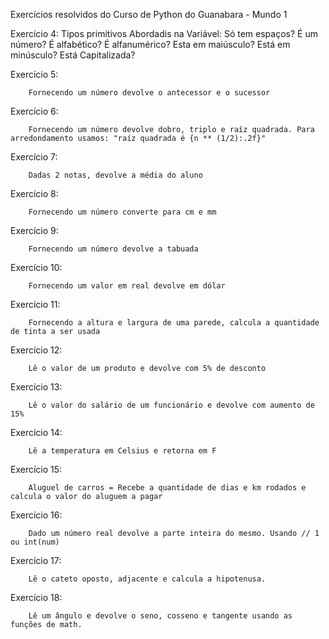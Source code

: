Exercícios resolvidos do Curso de Python do Guanabara - Mundo 1


Exercício 4: 
    Tipos primitivos
    Abordadis na Variável:
        Só tem espaços?
        É um número?
        É alfabético?
        É alfanumérico?
        Esta em maiúsculo?
        Está em minúsculo?
        Está Capitalizada?

Exercício 5:
        
        Fornecendo um número devolve o antecessor e o sucessor

Exercício 6:

        Fornecendo um número devolve dobro, triplo e raíz quadrada. Para arredondamento usamos: "raíz quadrada é {n ** (1/2):.2f}"

Exercício 7:

        Dadas 2 notas, devolve a média do aluno

Exercício 8:

        Fornecendo um número converte para cm e mm

Exercício 9:

        Fornecendo um número devolve a tabuada
    
Exercício 10:

        Fornecendo um valor em real devolve em dólar
    
Exercício 11:

        Fornecendo a altura e largura de uma parede, calcula a quantidade de tinta a ser usada

Exercício 12:

        Lê o valor de um produto e devolve com 5% de desconto

Exercício 13:

        Lê o valor do salário de um funcionário e devolve com aumento de 15%

Exercício 14:

        Lê a temperatura em Celsius e retorna em F

Exercício 15:

        Aluguel de carros = Recebe a quantidade de dias e km rodados e calcula o valor do aluguem a pagar

Exercício 16:

        Dado um número real devolve a parte inteira do mesmo. Usando // 1 ou int(num)

Exercício 17:

        Lê o cateto oposto, adjacente e calcula a hipotenusa.

Exercício 18:

        Lê um ângulo e devolve o seno, cosseno e tangente usando as funções de math.

